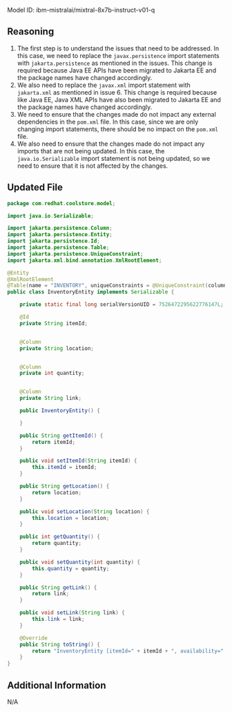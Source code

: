 Model ID: ibm-mistralai/mixtral-8x7b-instruct-v01-q

## Reasoning

1. The first step is to understand the issues that need to be addressed. In this case, we need to replace the `javax.persistence` import statements with `jakarta.persistence` as mentioned in the issues. This change is required because Java EE APIs have been migrated to Jakarta EE and the package names have changed accordingly.
2. We also need to replace the `javax.xml` import statement with `jakarta.xml` as mentioned in issue 6. This change is required because like Java EE, Java XML APIs have also been migrated to Jakarta EE and the package names have changed accordingly.
3. We need to ensure that the changes made do not impact any external dependencies in the `pom.xml` file. In this case, since we are only changing import statements, there should be no impact on the `pom.xml` file.
4. We also need to ensure that the changes made do not impact any imports that are not being updated. In this case, the `java.io.Serializable` import statement is not being updated, so we need to ensure that it is not affected by the changes.

## Updated File

```java
package com.redhat.coolstore.model;

import java.io.Serializable;

import jakarta.persistence.Column;
import jakarta.persistence.Entity;
import jakarta.persistence.Id;
import jakarta.persistence.Table;
import jakarta.persistence.UniqueConstraint;
import jakarta.xml.bind.annotation.XmlRootElement;

@Entity
@XmlRootElement
@Table(name = "INVENTORY", uniqueConstraints = @UniqueConstraint(columnNames = "itemId"))
public class InventoryEntity implements Serializable {

	private static final long serialVersionUID = 7526472295622776147L; 

    @Id
    private String itemId;


    @Column
    private String location;


    @Column
    private int quantity;


    @Column
    private String link;

    public InventoryEntity() {

    }

    public String getItemId() {
		return itemId;
	}

	public void setItemId(String itemId) {
		this.itemId = itemId;
	}

	public String getLocation() {
		return location;
	}

	public void setLocation(String location) {
		this.location = location;
	}

	public int getQuantity() {
		return quantity;
	}

	public void setQuantity(int quantity) {
		this.quantity = quantity;
	}

	public String getLink() {
		return link;
	}

	public void setLink(String link) {
		this.link = link;
	}

	@Override
    public String toString() {
        return "InventoryEntity [itemId=" + itemId + ", availability=" + quantity + "/" + location + " link=" + link + "]";
    }
}
```

## Additional Information

N/A